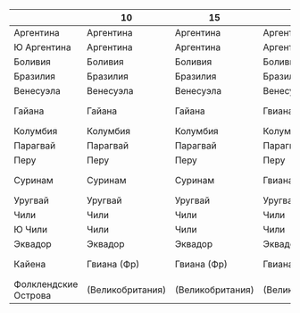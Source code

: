 
|                       |10                 |15                 |20                 |25                 |32                 |38             |55             |61             |62             |64             |...            |...            |
|-----------------------|-------------------|-------------------|-------------------|-------------------|-------------------|---------------|---------------|---------------|---------------|---------------|---------------|---------------|
|Аргентина              |Аргентина          |Аргентина          |Аргентина          |Аргентина          |Аргентина          |Аргентина      |Аргентина      |Аргентина      |Аргентина      |Аргентина      |Аргентина      |Освободители   |
|Ю Аргентина            |Аргентина          |Аргентина          |Аргентина          |Аргентина          |Аргентина          |Аргентина      |Аргентина      |Аргентина      |Аргентина      |Аргентина      |Патагония      |Освободители   |
|Боливия                |Боливия            |Боливия            |Боливия            |Боливия            |Боливия            |Боливия        |Боливия        |Боливия        |Боливия        |Боливия        |Боливия        |Освободители   |
|Бразилия               |Бразилия           |Бразилия           |Бразилия           |Бразилия           |Бразилия           |Бразилия       |Бразилия       |Бразилия       |Бразилия       |Бразилия       |Бразилия       |Освободители   |
|Венесуэла              |Венесуэла          |Венесуэла          |Венесуэла          |Венесуэла          |Венесуэла          |Венесуэла      |Венесуэла      |Венесуэла      |Венесуэла      |Венесуэла      |Венесуэла      |КША            |
|Гайана                 |Гайана             |Гайана             |Гвиана (Брит)      |Гайана             |Гвиана             |Гвиана (Брит)  |Великобритания |Великобритания |Великобритания |Великобритания |Великобритания |Освободители   |
|Колумбия               |Колумбия           |Колумбия           |Колумбия           |Колумбия           |Колумбия           |Колумбия       |Колумбия       |Колумбия       |Колумбия       |Колумбия       |Колумбия       |КША            |
|Парагвай               |Парагвай           |Парагвай           |Парагвай           |Парагвай           |Парагвай           |Парагвай       |Парагвай       |Парагвай       |Парагвай       |Парагвай       |Парагвай       |Освободители   |
|Перу                   |Перу               |Перу               |Перу               |Перу               |Перу               |Перу           |Перу           |Перу           |Перу           |Перу           |Перу           |Освободители   |
|Суринам                |Суринам            |Суринам            |Гвиана (Нид)       |Суринам            |Гвиана (Нид)       |Гвиана (Нид)   |Нидерланды     |Нидерланды     |Нидерланды     |Нидерланды     |Нидерланды     |Освободители   |
|Уругвай                |Уругвай            |Уругвай            |Уругвай            |Уругвай            |Уругвай            |Уругвай        |Уругвай        |Уругвай        |Уругвай        |Уругвай        |Уругвай        |Освободители   |
|Чили                   |Чили               |Чили               |Чили               |Чили               |Чили               |Чили           |Чили           |Чили           |Чили           |Чили           |Чили           |Освободители   |
|Ю Чили                 |Чили               |Чили               |Чили               |Чили               |Чили               |Чили           |Чили           |Чили           |Чили           |Чили           |Патагония      |Освободители   |
|Эквадор                |Эквадор            |Эквадор            |Эквадор            |Эквадор            |Эквадор            |Эквадор        |Эквадор        |Эквадор        |Эквадор        |Эквадор        |Эквадор        |КША            |
|Кайена                 |Гвиана (Фр)        |Гвиана (Фр)        |Гвиана (Фр)        |Гвиана (Фр)        |Гвиана (Фр)        |Гвиана (Фр)    |Франция        |Франция        |Франция        |Франция        |Франция        |Освободители   |
|Фолклендские Острова   |(Великобритания)   |(Великобритания)   |(Великобритания)   |(Великобритания?)  |(Великобритания)   |?              |Великобритания |Великобритания |Великобритания |Великобритания |Великобритания |Освободители   |
